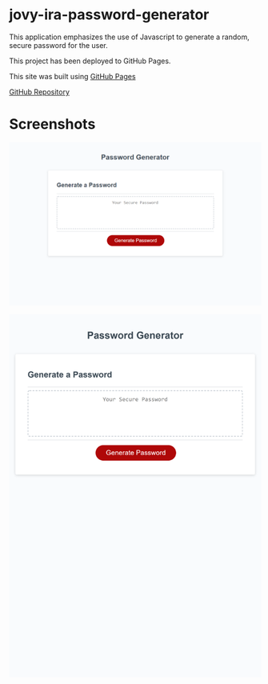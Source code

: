 # jovy-ira-password-generator

This application emphasizes the use of Javascript to generate a random, secure password for the user.

This project has been deployed to GitHub Pages.

This site was built using [GitHub Pages](https://jlnaraga.github.io/jovy-ira-password-generator/Develop/index.html)

[GitHub Repository](https://github.com/Jlnaraga/jovy-ira-password-generator.git)

# Screenshots
![Desktop View](./Develop/screenshots/jlnaraga.github.io_jovy-ira-password-generator_Develop_index.html_desktop-view.png)

![Responsive View](./Develop/screenshots/jlnaraga.github.io_jovy-ira-password-generator_Develop_index.html_responsive-view.png)